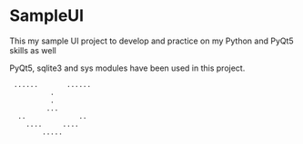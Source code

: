 # SampleUI

This my sample UI project to develop and practice on my Python and PyQt5 skills as well

PyQt5, sqlite3 and sys modules have been used in this project.

     ......       ......
              .
              .
             ...
      ..             ..
        ....     .... 
            .....
